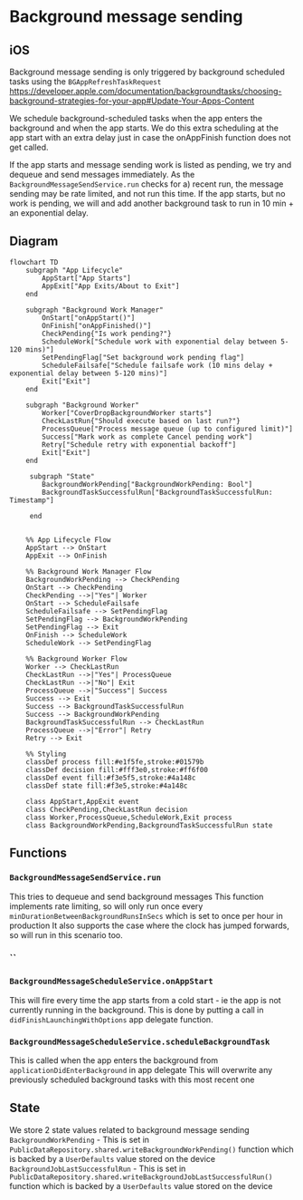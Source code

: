 # Background message sending

## iOS

Background message sending is only triggered by background scheduled tasks using the `BGAppRefreshTaskRequest` https://developer.apple.com/documentation/backgroundtasks/choosing-background-strategies-for-your-app#Update-Your-Apps-Content

We schedule background-scheduled tasks when the app enters the background and when the app starts.
We do this extra scheduling at the app start with an extra delay just in case the onAppFinish function does not get called.

If the app starts and message sending work is listed as pending, we try and dequeue and send messages immediately.
As the `BackgroundMessageSendService.run` checks for a) recent run, the message sending may be rate limited, and not run this time.
If the app starts, but no work is pending, we will and add another background task to run in 10 min + an exponential delay.

## Diagram

```mermaid
flowchart TD
    subgraph "App Lifecycle"
        AppStart["App Starts"]
        AppExit["App Exits/About to Exit"]
    end

    subgraph "Background Work Manager"
        OnStart["onAppStart()"]
        OnFinish["onAppFinished()"]
        CheckPending{"Is work pending?"}
        ScheduleWork["Schedule work with exponential delay between 5-120 mins)"]
        SetPendingFlag["Set background work pending flag"]
        ScheduleFailsafe["Schedule failsafe work (10 mins delay + exponential delay between 5-120 mins)"]
        Exit["Exit"]
    end

    subgraph "Background Worker"
        Worker["CoverDropBackgroundWorker starts"]
        CheckLastRun{"Should execute based on last run?"}
        ProcessQueue["Process message queue (up to configured limit)"]
        Success["Mark work as complete Cancel pending work"]
        Retry["Schedule retry with exponential backoff"]
        Exit["Exit"]
    end

     subgraph "State"
        BackgroundWorkPending["BackgroundWorkPending: Bool"]
        BackgroundTaskSuccessfulRun["BackgroundTaskSuccessfulRun: Timestamp"]

     end


    %% App Lifecycle Flow
    AppStart --> OnStart
    AppExit --> OnFinish

    %% Background Work Manager Flow
    BackgroundWorkPending --> CheckPending
    OnStart --> CheckPending
    CheckPending -->|"Yes"| Worker
    OnStart --> ScheduleFailsafe
    ScheduleFailsafe --> SetPendingFlag
    SetPendingFlag --> BackgroundWorkPending
    SetPendingFlag --> Exit
    OnFinish --> ScheduleWork
    ScheduleWork --> SetPendingFlag

    %% Background Worker Flow
    Worker --> CheckLastRun
    CheckLastRun -->|"Yes"| ProcessQueue
    CheckLastRun -->|"No"| Exit
    ProcessQueue -->|"Success"| Success
    Success --> Exit
    Success --> BackgroundTaskSuccessfulRun
    Success --> BackgroundWorkPending
    BackgroundTaskSuccessfulRun --> CheckLastRun
    ProcessQueue -->|"Error"| Retry
    Retry --> Exit

    %% Styling
    classDef process fill:#e1f5fe,stroke:#01579b
    classDef decision fill:#fff3e0,stroke:#ff6f00
    classDef event fill:#f3e5f5,stroke:#4a148c
    classDef state fill:#f3e5,stroke:#4a148c

    class AppStart,AppExit event
    class CheckPending,CheckLastRun decision
    class Worker,ProcessQueue,ScheduleWork,Exit process
    class BackgroundWorkPending,BackgroundTaskSuccessfulRun state
```

## Functions

### `BackgroundMessageSendService.run`

This tries to dequeue and send background messages
This function implements rate limiting, so will only run once every `minDurationBetweenBackgroundRunsInSecs` which is set to once per hour in production
It also supports the case where the clock has jumped forwards, so will run in this scenario too.

### ``

### `BackgroundMessageScheduleService.onAppStart`

This will fire every time the app starts from a cold start - ie the app is not currently running in the background.
This is done by putting a call in `didFinishLaunchingWithOptions` app delegate function.

### `BackgroundMessageScheduleService.scheduleBackgroundTask`

This is called when the app enters the background from `applicationDidEnterBackground` in app delegate
This will overwrite any previously scheduled background tasks with this most recent one

## State

We store 2 state values related to background message sending
`BackgroundWorkPending` - This is set in `PublicDataRepository.shared.writeBackgroundWorkPending()` function which is backed by a `UserDefaults` value stored on the device
`BackgroundJobLastSuccessfulRun` - This is set in `PublicDataRepository.shared.writeBackgroundJobLastSuccessfulRun()` function which is backed by a `UserDefaults` value stored on the device

```

```
